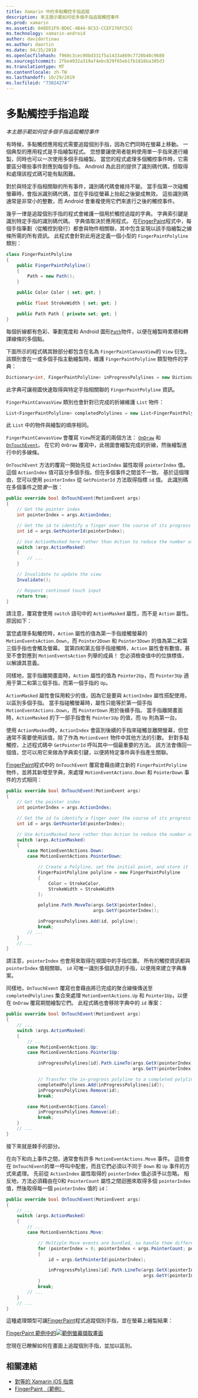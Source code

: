 ```yaml
---
title: Xamarin 中的多點觸控手指追蹤
description: 本主題示範如何從多個手指追蹤觸控事件
ms.prod: xamarin
ms.assetid: 048D51F9-BD6C-4B44-8C53-CCEF276FC5CC
ms.technology: xamarin-android
author: davidortinau
ms.author: daortin
ms.date: 04/25/2018
ms.openlocfilehash: f960c3cec90bd331f5a1433a869c7720b40c9680
ms.sourcegitcommit: 2fbe4932a319af4ebc829f65eb1fb1816ba305d3
ms.translationtype: MT
ms.contentlocale: zh-TW
ms.lasthandoff: 10/29/2019
ms.locfileid: "73024274"
---
```

# <a name="multi-touch-finger-tracking"></a>多點觸控手指追蹤

_本主題示範如何從多個手指追蹤觸控事件_

有時候，多點觸控應用程式需要追蹤個別手指，因為它們同時在螢幕上移動。 一個典型的應用程式是手指繪製程式。 您想要讓使用者能夠使用單一手指來進行繪製，同時也可以一次使用多個手指繪製。 當您的程式處理多個觸控事件時，它需要區分哪些事件對應到每個手指。 Android 為此目的提供了識別碼代碼，但取得和處理該程式碼可能有點困難。

對於與特定手指相關聯的所有事件，識別碼代碼會維持不變。 當手指第一次碰觸螢幕時，會指派識別碼代碼，並在手指從螢幕上抬起之後變成無效。
這些識別碼通常是非常小的整數，而 Android 會重複使用它們來進行之後的觸控事件。

幾乎一律是追蹤個別手指的程式會維護一個用於觸控追蹤的字典。 字典索引鍵是識別特定手指的識別碼代碼。 字典值取決於應用程式。 在[FingerPaint](https://docs.microsoft.com/samples/xamarin/monodroid-samples/applicationfundamentals-fingerpaint)程式中，每個手指筆劃（從觸控到發行）都會與物件相關聯，其中包含呈現以該手指繪製之線條所需的所有資訊。 此程式會針對此用途定義一個小型的 `FingerPaintPolyline` 類別：

```csharp
class FingerPaintPolyline
{
    public FingerPaintPolyline()
    {
        Path = new Path();
    }

    public Color Color { set; get; }

    public float StrokeWidth { set; get; }

    public Path Path { private set; get; }
}
```

每個折線都有色彩、筆劃寬度和 Android 圖形[`Path`](xref:Android.Graphics.Path)物件，以便在繪製時累積和轉譯線條的多個點。

下面所示的程式碼其餘部分都包含在名為 `FingerPaintCanvasView`的 `View` 衍生。 該類別會在一或多個手指主動繪製時，維護 `FingerPaintPolyline` 類型物件的字典：

```csharp
Dictionary<int, FingerPaintPolyline> inProgressPolylines = new Dictionary<int, FingerPaintPolyline>();
```

此字典可讓視圖快速取得與特定手指相關聯的 `FingerPaintPolyline` 資訊。

`FingerPaintCanvasView` 類別也會針對已完成的折線維護 `List` 物件：

```csharp
List<FingerPaintPolyline> completedPolylines = new List<FingerPaintPolyline>();
```

此 `List` 中的物件與繪製的順序相同。

`FingerPaintCanvasView` 會覆寫 `View`所定義的兩個方法： [`OnDraw`](xref:Android.Views.View.OnDraw*)
和[`OnTouchEvent`](xref:Android.Views.View.OnTouchEvent*)。
在它的 `OnDraw` 覆寫中，此視圖會繪製完成的折線，然後繪製進行中的多線條。

`OnTouchEvent` 方法的覆寫一開始先從 `ActionIndex` 屬性取得 `pointerIndex` 值。 這個 `ActionIndex` 值可區分多個手指，但在多個事件之間並不一致。 基於這個理由，您可以使用 `pointerIndex` 從 `GetPointerId` 方法取得指標 `id` 值。 此識別碼在多個事件之間*會*一致：

```csharp
public override bool OnTouchEvent(MotionEvent args)
{
    // Get the pointer index
    int pointerIndex = args.ActionIndex;

    // Get the id to identify a finger over the course of its progress
    int id = args.GetPointerId(pointerIndex);

    // Use ActionMasked here rather than Action to reduce the number of possibilities
    switch (args.ActionMasked)
    {
        // ...
    }

    // Invalidate to update the view
    Invalidate();

    // Request continued touch input
    return true;
}
```

請注意，覆寫會使用 `switch` 語句中的 `ActionMasked` 屬性，而不是 `Action` 屬性。 原因如下：

當您處理多點觸控時，`Action` 屬性的值為第一手指接觸螢幕的 `MotionEventsAction.Down`，而 `Pointer2Down` 和 `Pointer3Down` 的值為第二和第三個手指也會觸及螢幕。 當第四和第五個手指接觸時，`Action` 屬性會有數值，甚至不會對應到 `MotionEventsAction` 列舉的成員！ 您必須檢查值中的位旗標值，以解讀其意義。

同樣地，當手指離開畫面時，`Action` 屬性的值為 `Pointer2Up`，而 `Pointer3Up` 適用于第二和第三個手指，而第一個手指的 `Up`。

`ActionMasked` 屬性會採用較少的值，因為它是要與 `ActionIndex` 屬性搭配使用，以區別多個手指。 當手指碰觸螢幕時，屬性只能等於第一個手指 `MotionEventActions.Down`，而 `PointerDown` 用於後續手指。 當手指離開畫面時，`ActionMasked` 的下一部手指會有 `Pointer1Up` 的值，而 `Up` 則為第一台。

使用 `ActionMasked`時，`ActionIndex` 會區別後續的手指來碰觸並離開螢幕，但您通常不需要使用該值，除了作為 `MotionEvent` 物件中其他方法的引數。 針對多點觸控，上述程式碼中 `GetPointerId` 呼叫其中一個最重要的方法。 該方法會傳回一個值，您可以用它來做為字典索引鍵，以便將特定事件與手指產生關聯。

[FingerPaint](https://docs.microsoft.com/samples/xamarin/monodroid-samples/applicationfundamentals-fingerpaint)程式中的 `OnTouchEvent` 覆寫會藉由建立新的 `FingerPaintPolyline` 物件，並將其新增至字典，來處理 `MotionEventActions.Down` 和 `PointerDown` 事件的方式相同：

```csharp
public override bool OnTouchEvent(MotionEvent args)
{
    // Get the pointer index
    int pointerIndex = args.ActionIndex;

    // Get the id to identify a finger over the course of its progress
    int id = args.GetPointerId(pointerIndex);

    // Use ActionMasked here rather than Action to reduce the number of possibilities
    switch (args.ActionMasked)
    {
        case MotionEventActions.Down:
        case MotionEventActions.PointerDown:

            // Create a Polyline, set the initial point, and store it
            FingerPaintPolyline polyline = new FingerPaintPolyline
            {
                Color = StrokeColor,
                StrokeWidth = StrokeWidth
            };

            polyline.Path.MoveTo(args.GetX(pointerIndex),
                                 args.GetY(pointerIndex));

            inProgressPolylines.Add(id, polyline);
            break;
        // ...
    }
    // ...        
}
```

請注意，`pointerIndex` 也會用來取得在視圖中的手指位置。 所有的觸控資訊都與 `pointerIndex` 值相關聯。 `id` 可唯一識別多個訊息的手指，以便用來建立字典專案。

同樣地，`OnTouchEvent` 覆寫也會藉由將已完成的聚合線條傳送至 `completedPolylines` 集合來處理 `MotionEventActions.Up` 和 `Pointer1Up`，以便在 `OnDraw` 覆寫期間繪製它們。 此程式碼也會移除字典中的 `id` 專案：

```csharp
public override bool OnTouchEvent(MotionEvent args)
{
    // ...
    switch (args.ActionMasked)
    {
        // ...
        case MotionEventActions.Up:
        case MotionEventActions.Pointer1Up:

            inProgressPolylines[id].Path.LineTo(args.GetX(pointerIndex),
                                                args.GetY(pointerIndex));

            // Transfer the in-progress polyline to a completed polyline
            completedPolylines.Add(inProgressPolylines[id]);
            inProgressPolylines.Remove(id);
            break;

        case MotionEventActions.Cancel:
            inProgressPolylines.Remove(id);
            break;
    }
    // ...        
}
```

接下來就是棘手的部分。

在向下和向上事件之間，通常會有許多 `MotionEventActions.Move` 事件。 這些會在 `OnTouchEvent`的單一呼叫中配套，而且它們必須以不同于 `Down` 和 `Up` 事件的方式來處理。 先前從 `ActionIndex` 屬性取得的 `pointerIndex` 值必須予以忽略。 相反地，方法必須藉由在0和 `PointerCount` 屬性之間迴圈來取得多個 `pointerIndex` 值，然後取得每一個 `pointerIndex` 值的 `id`：

```csharp
public override bool OnTouchEvent(MotionEvent args)
{
    // ...
    switch (args.ActionMasked)
    {
        // ...
        case MotionEventActions.Move:

            // Multiple Move events are bundled, so handle them differently
            for (pointerIndex = 0; pointerIndex < args.PointerCount; pointerIndex++)
            {
                id = args.GetPointerId(pointerIndex);

                inProgressPolylines[id].Path.LineTo(args.GetX(pointerIndex),
                                                    args.GetY(pointerIndex));
            }
            break;
        // ...
    }
    // ...        
}
```

這種處理類型可讓[FingerPaint](https://docs.microsoft.com/samples/xamarin/monodroid-samples/applicationfundamentals-fingerpaint)程式追蹤個別手指，並在螢幕上繪製結果：

[FingerPaint 範例中的![範例螢幕擷取畫面](touch-tracking-images/image01.png)](touch-tracking-images/image01.png#lightbox)

您現在已瞭解如何在畫面上追蹤個別手指，並加以區別。

## <a name="related-links"></a>相關連結

- [對等的 Xamarin iOS 指南](~/ios/app-fundamentals/touch/touch-tracking.md)
- [FingerPaint （範例）](https://docs.microsoft.com/samples/xamarin/monodroid-samples/applicationfundamentals-fingerpaint)
